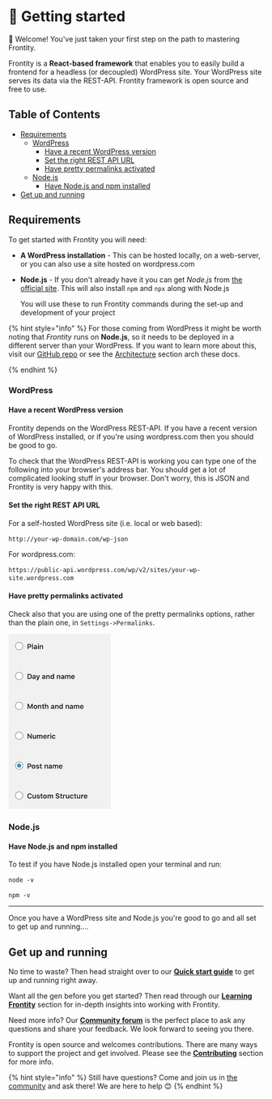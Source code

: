 # 🚀 Getting started

👋 Welcome! You've just taken your first step on the path to mastering Frontity.

Frontity is a **React-based framework** that enables you to easily build a frontend for a headless \(or decoupled\) WordPress site. Your WordPress site serves its data via the REST-API. Frontity framework is open source and free to use.

## Table of Contents

<!-- toc -->

- [Requirements](#requirements)
  * [WordPress](#wordpress)
    + [Have a recent WordPress version](#have-a-recent-wordpress-version)
    + [Set the right REST API URL](#set-the-right-rest-api-url)
    + [Have pretty permalinks activated](#have-pretty-permalinks-activated)
  * [Node.js](#node-js)
    + [Have Node.js and npm installed](#have-node-js-and-npm-installed)
- [Get up and running](#get-up-and-running)

<!-- tocstop -->

## Requirements

To get started with Frontity you will need:

* **A WordPress installation** - This can be hosted locally, on a web-server, or you can also use a site hosted on wordpress.com

* **Node.js** - If you don't already have it you can get *Node.js* from [the official site](https://nodejs.org/). This will also install `npm` and `npx` along with Node.js

  You will use these to run Frontity commands during the set-up and development of your project


{% hint style="info" %}
For those coming from WordPress it might be worth noting that *Frontity* runs on **Node.js**, so it needs to be deployed in a different server than your WordPress. If you want to learn more about this, visit our [GitHub repo](https://github.com/frontity/frontity#why-a-different-nodejs-server) or see the [Architecture](../architecture.md) section arch these docs.

{% endhint %}

### WordPress

#### Have a recent WordPress version

Frontity depends on the WordPress REST-API. If you have a recent version of WordPress installed, or if you're using wordpress.com then you should be good to go.

To check that the WordPress REST-API is working you can type one of the following into your browser's address bar. You should get a lot of complicated looking stuff in your browser. Don't worry, this is JSON and Frontity is very happy with this.

#### Set the right REST API URL

For a self-hosted WordPress site \(i.e. local or web based\):

```text
http://your-wp-domain.com/wp-json
```

For wordpress.com:

```text
https://public-api.wordpress.com/wp/v2/sites/your-wp-site.wordpress.com
```

#### Have pretty permalinks activated

Check also that you are using one of the pretty permalinks options, rather than the plain one, in `Settings->Permalinks`.

![](../.gitbook/assets/wordpress-permalink-setting.png)

### Node.js

#### Have Node.js and npm installed

To test if you have Node.js installed open your terminal and run:

```text
node -v
```

```text
npm -v
```
----

Once you have a WordPress site and Node.js you're good to go and all set to get up and running....

## Get up and running

No time to waste? Then head straight over to our [**Quick start guide**](quick-start-guide.md) to get up and running right away.

Want all the gen before you get started? Then read through our [**Learning Frontity**](../learning-frontity/) section for in-depth insights into working with Frontity.

Need more info? Our [**Community forum**](https://community.frontity.org/) is the perfect place to ask any questions and share your feedback. We look forward to seeing you there.

Frontity is open source and welcomes contributions. There are many ways to support the project and get involved. Please see the [**Contributing**](../contributing/) section for more info.

{% hint style="info" %}
Still have questions? Come and join us in [the community](https://community.frontity.org/) and ask there! We are here to help 😊
{% endhint %}

